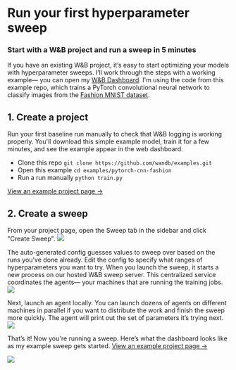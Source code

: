 # Run your first hyperparameter sweep
### Start with a W&B project and run a sweep in 5 minutes

If you have an existing W&B project, it’s easy to start optimizing your models with hyperparameter sweeps. I’ll work through the steps with a working example— you can open my [W&B Dashboard](https://app.wandb.ai/carey/pytorch-cnn-fashion). I'm using the code from this example repo, which trains a PyTorch convolutional neural network to classify images from the [Fashion MNIST dataset](https://github.com/zalandoresearch/fashion-mnist).

## 1. Create a project
Run your first baseline run manually to check that W&B logging is working properly. You'll download this simple example model, train it for a few minutes, and see the example appear in the web dashboard.
- Clone this repo `git clone https://github.com/wandb/examples.git` 
- Open this example `cd examples/pytorch-cnn-fashion`
- Run a run manually `python train.py`

[View an example project page →](https://app.wandb.ai/carey/pytorch-cnn-fashion)

## 2. Create a sweep
From your project page, open the Sweep tab in the sidebar and click "Create Sweep".
![](https://i.imgur.com/q3o0EGT.png)

The auto-generated config guesses values to sweep over based on the runs you've done already. Edit the config to specify what ranges of hyperparameters you want to try. When you launch the sweep, it starts a new process on our hosted W&B sweep server. This centralized service coordinates the agents— your machines that are running the training jobs.
![](https://i.imgur.com/gucKbHO.png)

Next, launch an agent locally. You can launch dozens of agents on different machines in parallel if you want to distribute the work and finish the sweep more quickly. The agent will print out the set of parameters it’s trying next.
![](https://i.imgur.com/6pWCOym.png)

That’s it! Now you're running a sweep. Here’s what the dashboard looks like as my example sweep gets started.
[View an example project page →](https://app.wandb.ai/carey/pytorch-cnn-fashion)

![](https://i.imgur.com/gK42OOB.png)

